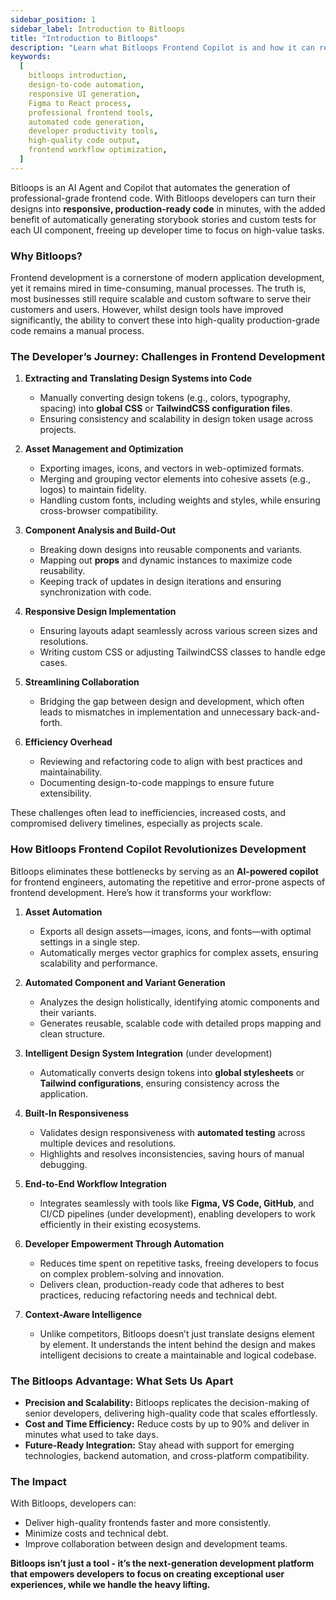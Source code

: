 ```yaml
---
sidebar_position: 1
sidebar_label: Introduction to Bitloops
title: "Introduction to Bitloops"
description: "Learn what Bitloops Frontend Copilot is and how it can revolutionize your frontend development process by automating repetitive tasks and generating high-quality code."
keywords:
  [
    bitloops introduction,
    design-to-code automation,
    responsive UI generation,
    Figma to React process,
    professional frontend tools,
    automated code generation,
    developer productivity tools,
    high-quality code output,
    frontend workflow optimization,
  ]
---
```


Bitloops is an AI Agent and Copilot that automates the generation of professional-grade frontend code. With Bitloops developers can turn their designs into **responsive, production-ready code** in minutes, with the added benefit of automatically generating storybook stories and custom tests for each UI component, freeing up developer time to focus on high-value tasks.  


### Why Bitloops?  

Frontend development is a cornerstone of modern application development, yet it remains mired in time-consuming, manual processes. The truth is, most businesses still require scalable and custom software to serve their customers and users. However, whilst design tools have improved significantly, the ability to convert these into high-quality production-grade code remains a manual process.  

### The Developer’s Journey: Challenges in Frontend Development

1. **Extracting and Translating Design Systems into Code**
   - Manually converting design tokens (e.g., colors, typography, spacing) into **global CSS** or **TailwindCSS configuration files**.
   - Ensuring consistency and scalability in design token usage across projects.

2. **Asset Management and Optimization**
   - Exporting images, icons, and vectors in web-optimized formats.
   - Merging and grouping vector elements into cohesive assets (e.g., logos) to maintain fidelity.
   - Handling custom fonts, including weights and styles, while ensuring cross-browser compatibility.

3. **Component Analysis and Build-Out**
   - Breaking down designs into reusable components and variants.
   - Mapping out **props** and dynamic instances to maximize code reusability.
   - Keeping track of updates in design iterations and ensuring synchronization with code.

4. **Responsive Design Implementation**
   - Ensuring layouts adapt seamlessly across various screen sizes and resolutions.
   - Writing custom CSS or adjusting TailwindCSS classes to handle edge cases.

5. **Streamlining Collaboration**
   - Bridging the gap between design and development, which often leads to mismatches in implementation and unnecessary back-and-forth.

6. **Efficiency Overhead**
   - Reviewing and refactoring code to align with best practices and maintainability.
   - Documenting design-to-code mappings to ensure future extensibility.

These challenges often lead to inefficiencies, increased costs, and compromised delivery timelines, especially as projects scale.


### How Bitloops Frontend Copilot Revolutionizes Development

Bitloops eliminates these bottlenecks by serving as an **AI-powered copilot** for frontend engineers, automating the repetitive and error-prone aspects of frontend development. Here’s how it transforms your workflow:

1. **Asset Automation**
   - Exports all design assets—images, icons, and fonts—with optimal settings in a single step.
   - Automatically merges vector graphics for complex assets, ensuring scalability and performance.

2. **Automated Component and Variant Generation**
   - Analyzes the design holistically, identifying atomic components and their variants.
   - Generates reusable, scalable code with detailed props mapping and clean structure.

3. **Intelligent Design System Integration** (under development)
   - Automatically converts design tokens into **global stylesheets** or **Tailwind configurations**, ensuring consistency across the application.

4. **Built-In Responsiveness**
   - Validates design responsiveness with **automated testing** across multiple devices and resolutions.
   - Highlights and resolves inconsistencies, saving hours of manual debugging.

5. **End-to-End Workflow Integration**
   - Integrates seamlessly with tools like **Figma, VS Code, GitHub**, and CI/CD pipelines (under development), enabling developers to work efficiently in their existing ecosystems.

6. **Developer Empowerment Through Automation**
   - Reduces time spent on repetitive tasks, freeing developers to focus on complex problem-solving and innovation.
   - Delivers clean, production-ready code that adheres to best practices, reducing refactoring needs and technical debt.

7. **Context-Aware Intelligence**
   - Unlike competitors, Bitloops doesn’t just translate designs element by element. It understands the intent behind the design and makes intelligent decisions to create a maintainable and logical codebase.



### The Bitloops Advantage: What Sets Us Apart

- **Precision and Scalability:** Bitloops replicates the decision-making of senior developers, delivering high-quality code that scales effortlessly.
- **Cost and Time Efficiency:** Reduce costs by up to 90% and deliver in minutes what used to take days.
- **Future-Ready Integration:** Stay ahead with support for emerging technologies, backend automation, and cross-platform compatibility.


### The Impact

With Bitloops, developers can:
- Deliver high-quality frontends faster and more consistently.
- Minimize costs and technical debt.
- Improve collaboration between design and development teams.

**Bitloops isn’t just a tool - it’s the next-generation development platform that empowers developers to focus on creating exceptional user experiences, while we handle the heavy lifting.**

